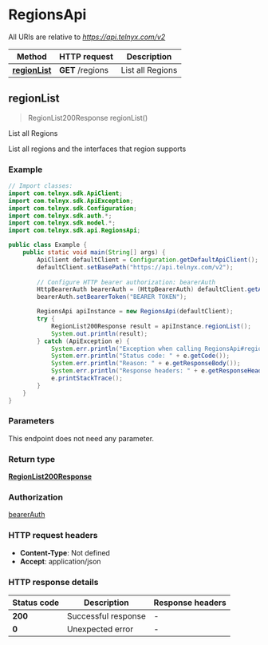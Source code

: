 # RegionsApi

All URIs are relative to *https://api.telnyx.com/v2*

Method | HTTP request | Description
------------- | ------------- | -------------
[**regionList**](RegionsApi.md#regionList) | **GET** /regions | List all Regions



## regionList

> RegionList200Response regionList()

List all Regions

List all regions and the interfaces that region supports

### Example

```java
// Import classes:
import com.telnyx.sdk.ApiClient;
import com.telnyx.sdk.ApiException;
import com.telnyx.sdk.Configuration;
import com.telnyx.sdk.auth.*;
import com.telnyx.sdk.model.*;
import com.telnyx.sdk.api.RegionsApi;

public class Example {
    public static void main(String[] args) {
        ApiClient defaultClient = Configuration.getDefaultApiClient();
        defaultClient.setBasePath("https://api.telnyx.com/v2");
        
        // Configure HTTP bearer authorization: bearerAuth
        HttpBearerAuth bearerAuth = (HttpBearerAuth) defaultClient.getAuthentication("bearerAuth");
        bearerAuth.setBearerToken("BEARER TOKEN");

        RegionsApi apiInstance = new RegionsApi(defaultClient);
        try {
            RegionList200Response result = apiInstance.regionList();
            System.out.println(result);
        } catch (ApiException e) {
            System.err.println("Exception when calling RegionsApi#regionList");
            System.err.println("Status code: " + e.getCode());
            System.err.println("Reason: " + e.getResponseBody());
            System.err.println("Response headers: " + e.getResponseHeaders());
            e.printStackTrace();
        }
    }
}
```

### Parameters

This endpoint does not need any parameter.

### Return type

[**RegionList200Response**](RegionList200Response.md)

### Authorization

[bearerAuth](../README.md#bearerAuth)

### HTTP request headers

- **Content-Type**: Not defined
- **Accept**: application/json

### HTTP response details
| Status code | Description | Response headers |
|-------------|-------------|------------------|
| **200** | Successful response |  -  |
| **0** | Unexpected error |  -  |

